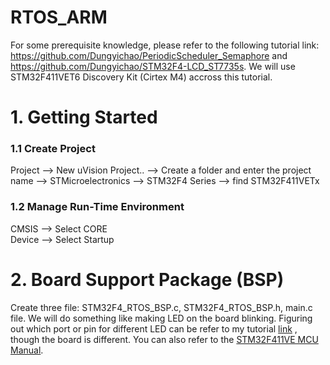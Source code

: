 # RTOS_ARM
For some prerequisite knowledge, please refer to the following tutorial link: https://github.com/Dungyichao/PeriodicScheduler_Semaphore and https://github.com/Dungyichao/STM32F4-LCD_ST7735s. We will use STM32F411VET6 Discovery Kit (Cirtex M4) accross this tutorial.

# 1. Getting Started

### 1.1 Create Project
Project --> New uVision Project.. --> Create a folder and enter the project name --> STMicroelectronics --> STM32F4 Series --> find STM32F411VETx 
### 1.2 Manage Run-Time Environment
CMSIS --> Select CORE <br />
Device --> Select Startup


# 2. Board Support Package (BSP)
Create three file: STM32F4_RTOS_BSP.c, STM32F4_RTOS_BSP.h, main.c file. We will do something like making LED on the board blinking. Figuring out which port or pin for different LED can be refer to my tutorial [link](https://github.com/Dungyichao/PeriodicScheduler_Semaphore/blob/master/Reference/LED%20Light%20STM32f411%20Nucleo%20Code.pdf) , though the board is different. You can also refer to the  [STM32F411VE MCU Manual](https://www.st.com/resource/en/user_manual/dm00148985-discovery-kit-with-stm32f411ve-mcu-stmicroelectronics.pdf).




